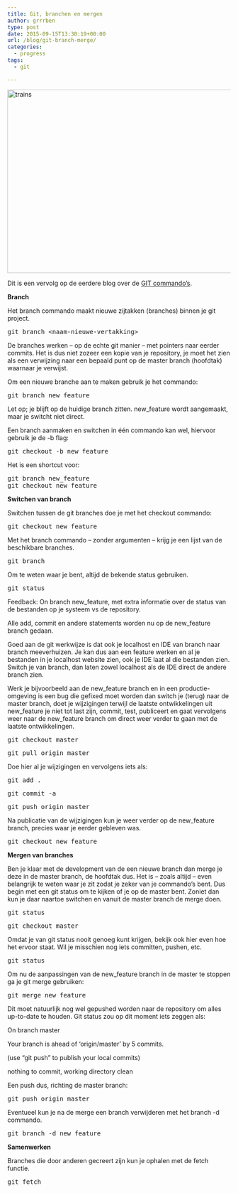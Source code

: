 ```yaml
---
title: Git, branchen en mergen
author: grrrben
type: post
date: 2015-09-15T13:30:19+00:00
url: /blog/git-branch-merge/
categories:
  - progress
tags:
  - git

---
```

[<img class="alignnone size-large wp-image-132" src="https://www.atog.nl/wp-content/uploads/2015/09/trains-1024x640.jpg" alt="trains" width="660" height="413" srcset="https://atog.nl/wp-content/uploads/2015/09/trains-1024x640.jpg 1024w, https://atog.nl/wp-content/uploads/2015/09/trains-300x188.jpg 300w" sizes="(max-width: 660px) 100vw, 660px" />][1]

Dit is een vervolg op de eerdere blog over de [GIT commando&#8217;s][2].

**Branch**

Het branch commando maakt nieuwe zijtakken (branches) binnen je git project.<!--more-->

<pre>git branch &lt;naam-nieuwe-vertakking&gt;</pre>

De branches werken &#8211; op de echte git manier &#8211; met pointers naar eerder commits. Het is dus niet zozeer een kopie van je repository, je moet het zien als een verwijzing naar een bepaald punt op de master branch (hoofdtak) waarnaar je verwijst.

Om een nieuwe branche aan te maken gebruik je het commando:

<pre>git branch new_feature</pre>

Let op; je blijft op de huidige branch zitten. new_feature wordt aangemaakt, maar je switcht niet direct.

Een branch aanmaken en switchen in één commando kan wel, hiervoor gebruik je de -b flag:

<pre>git checkout -b new_feature</pre>

Het is een shortcut voor:

<pre>git branch new_feature
git checkout new_feature</pre>

**Switchen van branch**

Switchen tussen de git branches doe je met het checkout commando:

<pre>git checkout new_feature</pre>

Met het branch commando &#8211; zonder argumenten &#8211; krijg je een lijst van de beschikbare branches.

<pre>git branch</pre>

Om te weten waar je bent, altijd de bekende status gebruiken.

<pre>git status</pre>

Feedback: On branch new_feature, met extra informatie over de status van de bestanden op je systeem vs de repository.

Alle add, commit en andere statements worden nu op de new_feature branch gedaan.

Goed aan de git werkwijze is dat ook je localhost en IDE van branch naar branch meeverhuizen. Je kan dus aan een feature werken en al je bestanden in je localhost website zien, ook je IDE laat al die bestanden zien. Switch je van branch, dan laten zowel localhost als de IDE direct de andere branch zien.

Werk je bijvoorbeeld aan de new\_feature branch en in een productie-omgeving is een bug die gefixed moet worden dan switch je (terug) naar de master branch, doet je wijzigingen terwijl de laatste ontwikkelingen uit new\_feature je niet tot last zijn, commit, test, publiceert en gaat vervolgens weer naar de new_feature branch om direct weer verder te gaan met de laatste ontwikkelingen.

<pre>git checkout master</pre>

<pre>git pull origin master</pre>

Doe hier al je wijzigingen en vervolgens iets als:

<pre>git add .</pre>

<pre>git commit -a</pre>

<pre>git push origin master</pre>

Na publicatie van de wijzigingen kun je weer verder op de new_feature branch, precies waar je eerder gebleven was.

<pre>git checkout new_feature</pre>

**Mergen van branches**

Ben je klaar met de development van de een nieuwe branch dan merge je deze in de master branch, de hoofdtak dus. Het is &#8211; zoals altijd &#8211; even belangrijk te weten waar je zit zodat je zeker van je commando&#8217;s bent. Dus begin met een git status om te kijken of je op de master bent. Zoniet dan kun je daar naartoe switchen en vanuit de master branch de merge doen.

<pre>git status</pre>

<pre>git checkout master</pre>

Omdat je van git status nooit genoeg kunt krijgen, bekijk ook hier even hoe het ervoor staat. Wil je misschien nog iets committen, pushen, etc.

<pre>git status</pre>

Om nu de aanpassingen van de new_feature branch in de master te stoppen ga je git merge gebruiken:

<pre>git merge new_feature</pre>

Dit moet natuurlijk nog wel gepushed worden naar de repository om alles up-to-date te houden. Git status zou op dit moment iets zeggen als:

On branch master
  
Your branch is ahead of &#8216;origin/master&#8217; by 5 commits.
  
(use &#8220;git push&#8221; to publish your local commits)
  
nothing to commit, working directory clean

Een push dus, richting de master branch:

<pre>git push origin master</pre>

Eventueel kun je na de merge een branch verwijderen met het branch -d commando.

<pre>git branch -d new_feature</pre>

**Samenwerken**

Branches die door anderen gecreert zijn kun je ophalen met de fetch functie.

<pre>git fetch</pre>

 [1]: https://www.atog.nl/wp-content/uploads/2015/09/trains.jpg
 [2]: http://www.atog.nl/blog/git/